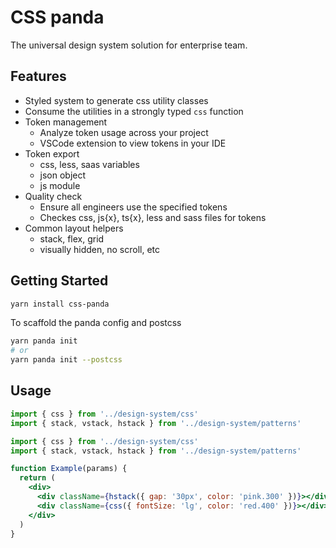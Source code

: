 # CSS panda

The universal design system solution for enterprise team.

## Features

- Styled system to generate css utility classes
- Consume the utilities in a strongly typed `css` function
- Token management
  - Analyze token usage across your project
  - VSCode extension to view tokens in your IDE
- Token export
  - css, less, saas variables
  - json object
  - js module
- Quality check
  - Ensure all engineers use the specified tokens
  - Checkes css, js{x}, ts{x}, less and sass files for tokens
- Common layout helpers
  - stack, flex, grid
  - visually hidden, no scroll, etc

## Getting Started

```sh
yarn install css-panda
```

To scaffold the panda config and postcss

```sh
yarn panda init
# or
yarn panda init --postcss
```

## Usage

```js
import { css } from '../design-system/css'
import { stack, vstack, hstack } from '../design-system/patterns'
```

```jsx
import { css } from '../design-system/css'
import { stack, vstack, hstack } from '../design-system/patterns'

function Example(params) {
  return (
    <div>
      <div className={hstack({ gap: '30px', color: 'pink.300' })}></div>
      <div className={css({ fontSize: 'lg', color: 'red.400' })}></div>
    </div>
  )
}
```
